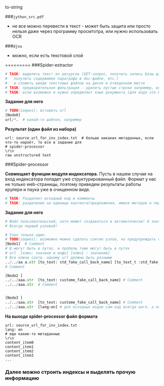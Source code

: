 to-string

###`jython_src.pdf`
- не все можно перевести в текст - может быть защита или просто нельзя даже
через программу просмтотра, или нужно использовать OCR


###`djvu`
- можно, если есть текстовой слой

=========
###Spider-extractor
```python
# TASK: выделить текст из ресурсов (GET-запрос, получить запись базы данных, 
#   получить содержимое параграфа в doc-файле, etc.) 
#   и сложить ввиде текстовых файлов на диске в отведенном месте
# TASK: предварительная фильтрация - удалить пустые строки например, или строки из одних цифр
# TASK: если возможно и нужно определяет язык документа (для кода это можно сделать потом)
```

**Задание для него**
```python
# TODO(zaqwes): вставить url
[Node0]
url/*.  # какой-то шаблон, например
```

**Результат (один файл из набора)**
```
url: source_url_for_inv_index.txt  # больше никаких метаданных, если что-то нароет, то все в задание для
# spider-processor
\r\n
raw unstructured text
```

###Spider-processor

**Совмещает функции модуля индексатора.** Пусть в нашем случае на вход индексатора попадет уже
структурированный файл. Формат у нас не только web-страницы, поэтому приведем результаты работы
крулери и паука уже в очищенном виде.

```python
# TASK: Разделяет исходный код и комменты
# TASK: разделение на единицы контента(предложения, именя методов и переменных, etc)
```
**Задание для него**
```python
# Файл пользовательский, хотя может создаваться и автоматически! А значит нужна хорошая его проверка
# Всегда первый узловой!

# Узел только один 
# TODO(zaqwes): возможно можно сделать слитие узлов, но предупреждать об этом
[Node1]  # Comment
# @ могут быть в путях. и пробелы тоже могут быть в путях
# url  [ключ: значени и инфо] [ключ1 : значение]
# Все ключи соотв. одному url должны быть разными 
../../aa a.str [to_text: std_fake_call_back_name] [to_text_t :std_fake_call_back_name]# Comment
# Comment

[Node2 ]
../../aaa.str  [to_text: custome_fake_call_back_name] # Comment
../../aaa.str  # Comment


[Node3 ]
../../aaa.str  [to_text: custome_fake_call_back_name] # Comment
../../aaa.str  [lang:en] # для исходных кодов сам код всегда англ. а комменты могут быть разнояз.
```

**На выходе spider-processor файл формата**

```
url: source_url_for_inv_index.txt
lang: en
# еще какие-то метаданные
\r\n
content_item0
content_item1
content_item2
content_item3
...
```

### Далее можно строить индексы и выделять прочую информацию